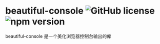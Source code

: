 # beautiful-console ![GitHub license](https://img.shields.io/badge/license-MIT-blue.svg) ![npm version](https://img.shields.io/npm/v/react.svg?style=flat)

beautiful-console 是一个美化浏览器控制台输出的库
